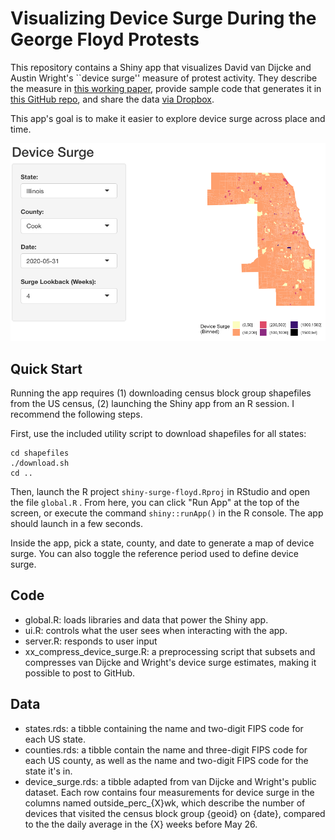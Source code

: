 # Visualizing Device Surge During the George Floyd Protests

This repository contains a Shiny app that visualizes David van Dijcke and Austin Wright's ``device surge'' measure of protest activity. They describe the measure in [this working paper](https://papers.ssrn.com/sol3/papers.cfm?abstract_id=3621731), provide sample code that generates it in [this GitHub repo](https://github.com/Davidvandijcke/FLOYDTRACES_PUBLIC), and share the data [via Dropbox](https://www.dropbox.com/s/vv5qhq68dtsx9cu/floydDeviceTraces_public.csv.gz?dl=0).

This app's goal is to make it easier to explore device surge across place and time.

![App Screenshot](img/screenshot.png)


## Quick Start
Running the app requires (1) downloading census block group shapefiles from the US census, (2) launching the Shiny app from an R session. I recommend the following steps.

First, use the included utility script to download shapefiles for all states:
```
cd shapefiles
./download.sh
cd ..
```

Then, launch the R project `shiny-surge-floyd.Rproj` in RStudio and open the file `global.R` . From here, you can click "Run App" at the top of the screen, or execute the command `shiny::runApp()` in the R console. The app should launch in a few seconds.

Inside the app, pick a state, county, and date to generate a map of device surge. You can also toggle the reference period used to define device surge.


## Code
* global.R: loads libraries and data that power the Shiny app.
* ui.R: controls what the user sees when interacting with the app.
* server.R: responds to user input
* xx_compress_device_surge.R: a preprocessing script that subsets and compresses van Dijcke and Wright's device surge estimates, making it possible to post to GitHub.


## Data
* states.rds: a tibble containing the name and two-digit FIPS code for each US state.
* counties.rds: a tibble contain the name and three-digit FIPS code for each US county, as well as the name and two-digit FIPS code for the state it's in.
* device_surge.rds: a tibble adapted from van Dijcke and Wright's public dataset. Each row contains four measurements for device surge in the columns named outside_perc_{X}wk, which describe the number of devices that visited the census block group {geoid} on {date}, compared to the the daily average in the {X} weeks before May 26. 
